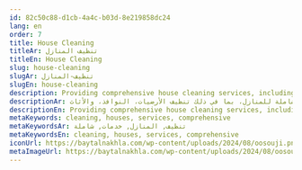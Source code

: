 ```yaml
---
id: 82c50c88-d1cb-4a4c-b03d-8e219858dc24
lang: en
order: 7
title: House Cleaning
titleAr: تنظيف المنازل
titleEn: House Cleaning
slug: house-cleaning
slugAr: تنظيف-المنازل
slugEn: house-cleaning
description: Providing comprehensive house cleaning services, including cleaning floors, windows, and furniture.
descriptionAr: تقديم خدمات تنظيف شاملة للمنازل، بما في ذلك تنظيف الأرضيات، النوافذ، والأثاث.
descriptionEn: Providing comprehensive house cleaning services, including cleaning floors, windows, and furniture.
metaKeywords: cleaning, houses, services, comprehensive
metaKeywordsAr: تنظيف, المنازل, خدمات, شاملة
metaKeywordsEn: cleaning, houses, services, comprehensive
iconUrl: https://baytalnakhla.com/wp-content/uploads/2024/08/oosouji.png
metaImageUrl: https://baytalnakhla.com/wp-content/uploads/2024/08/oosouji.png
---
```

